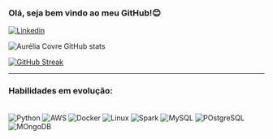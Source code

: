 ### Olá, seja bem vindo ao meu GitHub!😊

[![Linkedin](https://img.shields.io/badge/LinkedIn-0077B5?style=for-the-badge&logo=linkedin&logoColor=white)](https://www.linkedin.com/in/aurelia-covre/)

![Aurélia Covre GitHub stats](https://github-readme-stats.vercel.app/api?username=aureliacovre&show_icons=true&theme=radical)
<a href="https://github.com/aureliacovre">
</div>

[![GitHub Streak](https://streak-stats.demolab.com/?user=AureliaCovre&theme=bear&background=000&border=30A3DC&dates=FFF)](https://git.io/streak-stats)

---

### Habilidades em evolução:
<div style="display: inline_block"><br/>
   <img align="center" alt="Python" src="https://img.shields.io/badge/Python-14354C?style=for-the-badge&logo=python&logoColor=white"/>
   <img align="center" alt="AWS" src="https://img.shields.io/badge/Amazon_AWS-FF9900?style=for-the-badge&logo=amazonaws&logoColor=white"/>
   <img align="center" alt="Docker" src="https://img.shields.io/badge/Docker-2CA5E0?style=for-the-badge&logo=docker&logoColor=white"/>
   <img align="center" alt="Linux" src="https://img.shields.io/badge/Linux-FCC624?style=for-the-badge&logo=linux&logoColor=black"/>
   <img align="center" alt="Spark" src="https://img.shields.io/badge/Apache_Spark-FFFFFF?style=for-the-badge&logo=apachespark&logoColor=#E35A16"/>
   <img align="center" alt="MySQL" src="https://img.shields.io/badge/MySQL-00000F?style=for-the-badge&logo=mysql&logoColor=white"/>
   <img align="center" alt="POstgreSQL" src="https://img.shields.io/badge/PostgreSQL-316192?style=for-the-badge&logo=postgresql&logoColor=white"/>
   <img align="center" alt="MOngoDB" src="https://img.shields.io/badge/MongoDB-4EA94B?style=for-the-badge&logo=mongodb&logoColor=white"/>
</div><br/>


